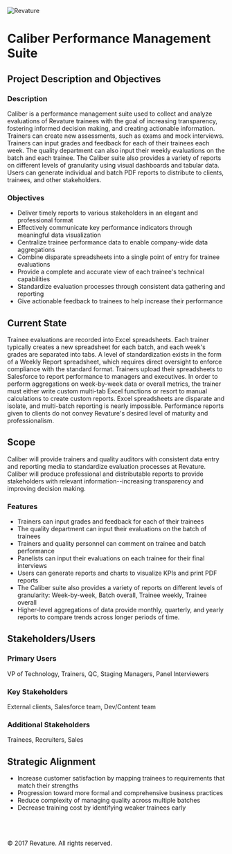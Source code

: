 ![Revature](https://github.com/pjw6193/caliber/blob/master/images/rev-brand.png) 

# Caliber Performance Management Suite

## Project Description and Objectives

### Description

Caliber is a performance management suite used to collect and analyze evaluations 
of Revature trainees with the goal of increasing transparency, fostering informed 
decision making, and creating actionable information. Trainers can create new 
assessments, such as exams and mock interviews. Trainers can input grades and 
feedback for each of their trainees each week. The quality department can also 
input their weekly evaluations on the batch and each trainee. The Caliber suite 
also provides a variety of reports on different levels of granularity using visual 
dashboards and tabular data. Users can generate individual and batch PDF reports 
to distribute to clients, trainees, and other stakeholders.

### Objectives

* Deliver timely reports to various stakeholders in an elegant and professional format
* Effectively communicate key performance indicators through meaningful data visualization
* Centralize trainee performance data to enable company-wide data aggregations
* Combine disparate spreadsheets into a single point of entry for trainee evaluations
* Provide a complete and accurate view of each trainee's technical capabilities
* Standardize evaluation processes through consistent data gathering and reporting
* Give actionable feedback to trainees to help increase their performance

## Current State

Trainee evaluations are recorded into Excel spreadsheets. Each trainer typically 
creates a new spreadsheet for each batch, and each week's grades are separated into tabs.
A level of standardization exists in the form of a Weekly Report spreadsheet, which 
requires direct oversight to enforce compliance with the standard format. Trainers upload 
their spreadsheets to Salesforce to report performance to managers and executives. In order 
to perform aggregations on week-by-week data or overall metrics, the trainer must either 
write custom multi-tab Excel functions or resort to manual calculations to create custom 
reports. Excel spreadsheets are disparate and isolate, and multi-batch reporting is 
nearly impossible. Performance reports given to clients do not convey Revature's desired level 
of maturity and professionalism.

## Scope

Caliber will provide trainers and quality auditors with consistent data entry 
and reporting media to standardize evaluation processes at Revature. Caliber will 
produce professional and distributable reports to provide stakeholders with relevant 
information--increasing transparency and improving decision making.

### Features 

* Trainers can input grades and feedback for each of their trainees
* The quality department can input their evaluations on the batch of trainees
* Trainers and quality personnel can comment on trainee and batch performance
* Panelists can input their evaluations on each trainee for their final interviews
* Users can generate reports and charts to visualize KPIs and print PDF reports
* The Caliber suite also provides a variety of reports on different levels of granularity:
    Week-by-week, Batch overall, Trainee weekly, Trainee overall
* Higher-level aggregations of data provide monthly, quarterly, and yearly reports to compare trends across longer periods of time.

## Stakeholders/Users

### Primary Users

VP of Technology, Trainers, QC, Staging Managers, Panel Interviewers 

### Key Stakeholders

External clients, Salesforce team, Dev/Content team

### Additional Stakeholders

Trainees, Recruiters, Sales

## Strategic Alignment

* Increase customer satisfaction by mapping trainees to requirements that match their strengths
* Progression toward more formal and comprehensive business practices
* Reduce complexity of managing quality across multiple batches 
* Decrease training cost by identifying weaker trainees early

<br/><br/><br/>
&copy; 2017 Revature. All rights reserved.
